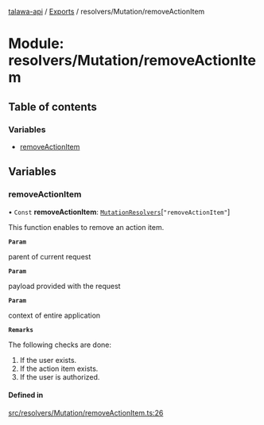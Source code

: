 [talawa-api](../README.md) / [Exports](../modules.md) / resolvers/Mutation/removeActionItem

# Module: resolvers/Mutation/removeActionItem

## Table of contents

### Variables

- [removeActionItem](resolvers_Mutation_removeActionItem.md#removeactionitem)

## Variables

### removeActionItem

• `Const` **removeActionItem**: [`MutationResolvers`](types_generatedGraphQLTypes.md#mutationresolvers)[``"removeActionItem"``]

This function enables to remove an action item.

**`Param`**

parent of current request

**`Param`**

payload provided with the request

**`Param`**

context of entire application

**`Remarks`**

The following checks are done:
1. If the user exists.
2. If the action item exists.
3. If the user is authorized.

#### Defined in

[src/resolvers/Mutation/removeActionItem.ts:26](https://github.com/PalisadoesFoundation/talawa-api/blob/806e21a/src/resolvers/Mutation/removeActionItem.ts#L26)
